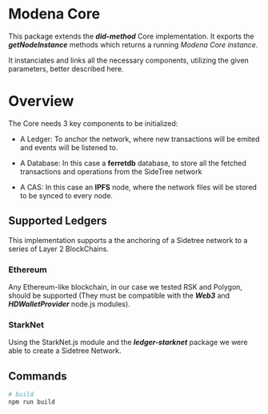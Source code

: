 # Modena Core

This package extends the ***did-method*** Core implementation. It exports the ***getNodeInstance*** methods which returns a running *Modena Core instance*.

It instanciates and links all the necessary components, utilizing the given parameters, better described here.

# Overview

The Core needs 3 key components to be initialized:


- A Ledger: To anchor the network, where new transactions will be emited and events will be listened to.

- A Database: In this case a **ferretdb** database, to store all the fetched transactions and operations from the SideTree network

- A CAS: In this case an **IPFS** node, where the network files will be stored to be synced to every node.


## Supported Ledgers

This implementation supports a the anchoring of a Sidetree network to a series of Layer 2 BlockChains.

### Ethereum

Any Ethereum-like blockchain, in our case we tested RSK and Polygon, should be supported (They must be compatible with the ***Web3*** and ***HDWalletProvider*** node.js modules).

### StarkNet

Using the StarkNet.js module and the ***ledger-starknet*** package we were able to create a Sidetree Network.


## Commands

```bash
# build
npm run build
```



